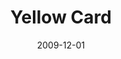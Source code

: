 ---
title: Yellow Card
client: Red Ant / MHRA
type: desktop
typedesc: Website
description: Yellow Card is the system for recording adverse incidents with medicines and medical devices in the UK. I helped to design the reporting process for healthcare professionals and members of the public.
date: 2009-12-01
casestudy: false
---